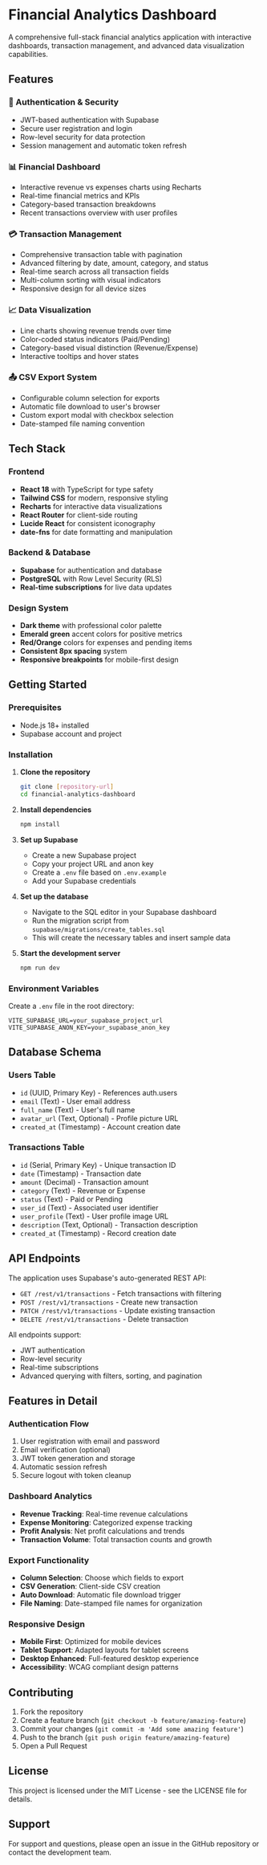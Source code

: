 # Financial Analytics Dashboard

A comprehensive full-stack financial analytics application with interactive dashboards, transaction management, and advanced data visualization capabilities.

## Features

### 🔐 Authentication & Security
- JWT-based authentication with Supabase
- Secure user registration and login
- Row-level security for data protection
- Session management and automatic token refresh

### 📊 Financial Dashboard
- Interactive revenue vs expenses charts using Recharts
- Real-time financial metrics and KPIs
- Category-based transaction breakdowns
- Recent transactions overview with user profiles

### 💳 Transaction Management
- Comprehensive transaction table with pagination
- Advanced filtering by date, amount, category, and status
- Real-time search across all transaction fields
- Multi-column sorting with visual indicators
- Responsive design for all device sizes

### 📈 Data Visualization
- Line charts showing revenue trends over time
- Color-coded status indicators (Paid/Pending)
- Category-based visual distinction (Revenue/Expense)
- Interactive tooltips and hover states

### 📤 CSV Export System
- Configurable column selection for exports
- Automatic file download to user's browser
- Custom export modal with checkbox selection
- Date-stamped file naming convention

## Tech Stack

### Frontend
- **React 18** with TypeScript for type safety
- **Tailwind CSS** for modern, responsive styling
- **Recharts** for interactive data visualizations
- **React Router** for client-side routing
- **Lucide React** for consistent iconography
- **date-fns** for date formatting and manipulation

### Backend & Database
- **Supabase** for authentication and database
- **PostgreSQL** with Row Level Security (RLS)
- **Real-time subscriptions** for live data updates

### Design System
- **Dark theme** with professional color palette
- **Emerald green** accent colors for positive metrics
- **Red/Orange** colors for expenses and pending items
- **Consistent 8px spacing** system
- **Responsive breakpoints** for mobile-first design

## Getting Started

### Prerequisites
- Node.js 18+ installed
- Supabase account and project

### Installation

1. **Clone the repository**
   ```bash
   git clone [repository-url]
   cd financial-analytics-dashboard
   ```

2. **Install dependencies**
   ```bash
   npm install
   ```

3. **Set up Supabase**
   - Create a new Supabase project
   - Copy your project URL and anon key
   - Create a `.env` file based on `.env.example`
   - Add your Supabase credentials

4. **Set up the database**
   - Navigate to the SQL editor in your Supabase dashboard
   - Run the migration script from `supabase/migrations/create_tables.sql`
   - This will create the necessary tables and insert sample data

5. **Start the development server**
   ```bash
   npm run dev
   ```

### Environment Variables

Create a `.env` file in the root directory:

```env
VITE_SUPABASE_URL=your_supabase_project_url
VITE_SUPABASE_ANON_KEY=your_supabase_anon_key
```

## Database Schema

### Users Table
- `id` (UUID, Primary Key) - References auth.users
- `email` (Text) - User email address
- `full_name` (Text) - User's full name
- `avatar_url` (Text, Optional) - Profile picture URL
- `created_at` (Timestamp) - Account creation date

### Transactions Table
- `id` (Serial, Primary Key) - Unique transaction ID
- `date` (Timestamp) - Transaction date
- `amount` (Decimal) - Transaction amount
- `category` (Text) - Revenue or Expense
- `status` (Text) - Paid or Pending
- `user_id` (Text) - Associated user identifier
- `user_profile` (Text) - User profile image URL
- `description` (Text, Optional) - Transaction description
- `created_at` (Timestamp) - Record creation date

## API Endpoints

The application uses Supabase's auto-generated REST API:

- `GET /rest/v1/transactions` - Fetch transactions with filtering
- `POST /rest/v1/transactions` - Create new transaction
- `PATCH /rest/v1/transactions` - Update existing transaction
- `DELETE /rest/v1/transactions` - Delete transaction

All endpoints support:
- JWT authentication
- Row-level security
- Real-time subscriptions
- Advanced querying with filters, sorting, and pagination

## Features in Detail

### Authentication Flow
1. User registration with email and password
2. Email verification (optional)
3. JWT token generation and storage
4. Automatic session refresh
5. Secure logout with token cleanup

### Dashboard Analytics
- **Revenue Tracking**: Real-time revenue calculations
- **Expense Monitoring**: Categorized expense tracking
- **Profit Analysis**: Net profit calculations and trends
- **Transaction Volume**: Total transaction counts and growth

### Export Functionality
- **Column Selection**: Choose which fields to export
- **CSV Generation**: Client-side CSV creation
- **Auto Download**: Automatic file download trigger
- **File Naming**: Date-stamped file names for organization

### Responsive Design
- **Mobile First**: Optimized for mobile devices
- **Tablet Support**: Adapted layouts for tablet screens
- **Desktop Enhanced**: Full-featured desktop experience
- **Accessibility**: WCAG compliant design patterns

## Contributing

1. Fork the repository
2. Create a feature branch (`git checkout -b feature/amazing-feature`)
3. Commit your changes (`git commit -m 'Add some amazing feature'`)
4. Push to the branch (`git push origin feature/amazing-feature`)
5. Open a Pull Request

## License

This project is licensed under the MIT License - see the LICENSE file for details.

## Support

For support and questions, please open an issue in the GitHub repository or contact the development team.